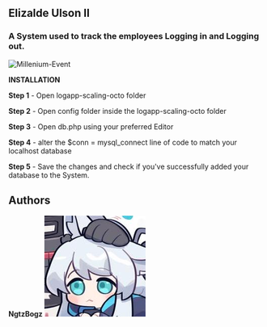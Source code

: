 ## Elizalde Ulson II

### A System used to track the employees Logging in and Logging out.

![Millenium-Event](TestGifImage.gif)

**INSTALLATION**

**Step 1** - Open logapp-scaling-octo folder

**Step 2** - Open config folder inside the logapp-scaling-octo folder

**Step 3** - Open db.php using your preferred Editor

**Step 4** - alter the $conn = mysql_connect line of code to match your localhost database

**Step 5** - Save the changes and check if you've successfully added your database to the System.



## Authors 

**NgtzBogz**
![NgtzBogz](Pfp.jfif)